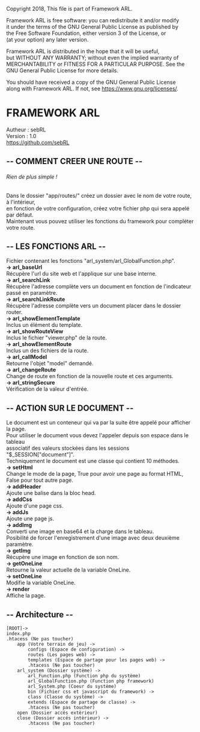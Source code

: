   
Copyright 2018, This file is part of Framework ARL.    

Framework ARL is free software: you can redistribute it and/or modify  
it under the terms of the GNU General Public License as published by  
the Free Software Foundation, either version 3 of the License, or  
(at your option) any later version.    

Framework ARL is distributed in the hope that it will be useful,  
but WITHOUT ANY WARRANTY; without even the implied warranty of  
MERCHANTABILITY or FITNESS FOR A PARTICULAR PURPOSE.  See the  
GNU General Public License for more details.    

You should have received a copy of the GNU General Public License  
along with Framework ARL.  If not, see <https://www.gnu.org/licenses/>.      


# FRAMEWORK ARL  
Autheur : sebRL  
Version : 1.0  
https://github.com/sebRL      


## -- COMMENT CREER UNE ROUTE --  
###### Rien de plus simple !  
Dans le dossier "app/routes/" créez un dossier avec le nom de votre route, à l'intérieur,  
en fonction de votre configuration, créez votre fichier php qui sera appelé par défaut.  
Maintenant vous pouvez utiliser les fonctions du framework pour compléter votre route.      


## -- LES FONCTIONS ARL --  
Fichier contenant les fonctions "arl_system/arl_GlobalFunction.php".  
	**-> arl_baseUrl**  
		Récupère l'url du site web et l'applique sur une base interne.  
	**-> arl_searchLink**  
		Récupère l'adresse complète vers un document en fonction de l'indicateur passé en paramètre.  
	**-> arl_searchLinkRoute**  
		Récupère l'adresse complète vers un document placer dans le dossier router.  
	**-> arl_showElementTemplate**  
		Inclus un élément du template.  
	**-> arl_showRouteView**  
		Inclus le fichier "viewer.php" de la route.  
	**-> arl_showElementRoute**  
		Inclus un des fichiers de la route.  
	**-> arl_callModel**  
		Retourne l'objet "model" demandé.  
	**-> arl_changeRoute**  
		Change de route en fonction de la nouvelle route et ces arguments.  
	**-> arl_stringSecure**  
		Vérification de la valeur d'entrée.      


## -- ACTION SUR LE DOCUMENT --  
Le document est un conteneur qui va par la suite être appelé pour afficher la page.  
Pour utiliser le document vous devez l'appeler depuis son espace dans le tableau  
associatif des valeurs stockées dans les sessions "$_SESSION["document"]".  
Techniquement le document est une classe qui contient 10 méthodes.  
	**-> setHtml**  
		Change le mode de la page, True pour avoir une page au format HTML, False pour tout autre page.  
	**-> addHeader**  
		Ajoute une balise dans la bloc head.  
	**-> addCss**  
		Ajoute d'une page css.  
	**-> addJs**  
		Ajoute une page js.  
	**-> addImg**  
		Converti une image en base64 et la charge dans le tableau.  
		Posibilité de forcer l'enregistrement d'une image avec deux deuxième paramètre.  
	**-> getImg**  
		Récupère une image en fonction de son nom.  
	**-> getOneLine**  
		Retourne la valeur actuelle de la variable OneLine.  
	**-> setOneLine**  
		Modifie la variable OneLine.  
	**-> render**  
		Affiche la page.      


## -- Architecture --  
	[ROOT]->  
	index.php  
	.htacess (Ne pas toucher)  
		app (Votre terrain de jeu) ->  
			configs (Espace de configuration) ->  
			routes (Les pages web) ->  
			templates (Espace de partage pour les pages web) ->  
			.htacess (Ne pas toucher)  
		arl_system (Dossier système) ->  
			arl_Function.php (Function php du système)  
			arl_GlobalFunction.php (Function php framework)  
			arl_System.php (Coeur du système)  
			bin (Fichier css et javascript du framework) ->  
			class (Classe du système) ->  
			extends (Espace de partage de classe) ->  
			.htacess (Ne pas toucher)  
		open (Dossier accés extèrieur)  
		close (Dossier accés intèrieur) ->  
			.htacess (Ne pas toucher)